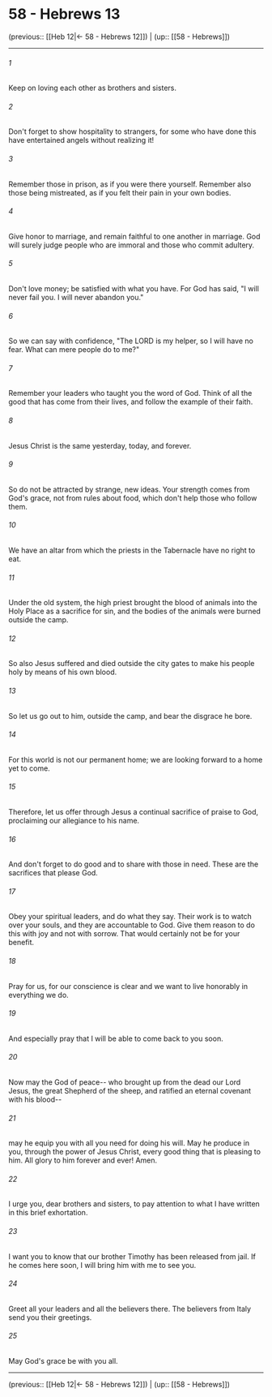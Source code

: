 # 58 - Hebrews 13

(previous:: [[Heb 12|← 58 - Hebrews 12]]) | (up:: [[58 - Hebrews]])

***


###### 1 
Keep on loving each other as brothers and sisters. 

###### 2 
Don't forget to show hospitality to strangers, for some who have done this have entertained angels without realizing it! 

###### 3 
Remember those in prison, as if you were there yourself. Remember also those being mistreated, as if you felt their pain in your own bodies. 

###### 4 
Give honor to marriage, and remain faithful to one another in marriage. God will surely judge people who are immoral and those who commit adultery. 

###### 5 
Don't love money; be satisfied with what you have. For God has said, "I will never fail you. I will never abandon you." 

###### 6 
So we can say with confidence, "The LORD is my helper, so I will have no fear. What can mere people do to me?" 

###### 7 
Remember your leaders who taught you the word of God. Think of all the good that has come from their lives, and follow the example of their faith. 

###### 8 
Jesus Christ is the same yesterday, today, and forever. 

###### 9 
So do not be attracted by strange, new ideas. Your strength comes from God's grace, not from rules about food, which don't help those who follow them. 

###### 10 
We have an altar from which the priests in the Tabernacle have no right to eat. 

###### 11 
Under the old system, the high priest brought the blood of animals into the Holy Place as a sacrifice for sin, and the bodies of the animals were burned outside the camp. 

###### 12 
So also Jesus suffered and died outside the city gates to make his people holy by means of his own blood. 

###### 13 
So let us go out to him, outside the camp, and bear the disgrace he bore. 

###### 14 
For this world is not our permanent home; we are looking forward to a home yet to come. 

###### 15 
Therefore, let us offer through Jesus a continual sacrifice of praise to God, proclaiming our allegiance to his name. 

###### 16 
And don't forget to do good and to share with those in need. These are the sacrifices that please God. 

###### 17 
Obey your spiritual leaders, and do what they say. Their work is to watch over your souls, and they are accountable to God. Give them reason to do this with joy and not with sorrow. That would certainly not be for your benefit. 

###### 18 
Pray for us, for our conscience is clear and we want to live honorably in everything we do. 

###### 19 
And especially pray that I will be able to come back to you soon. 

###### 20 
Now may the God of peace-- who brought up from the dead our Lord Jesus, the great Shepherd of the sheep, and ratified an eternal covenant with his blood-- 

###### 21 
may he equip you with all you need for doing his will. May he produce in you, through the power of Jesus Christ, every good thing that is pleasing to him. All glory to him forever and ever! Amen. 

###### 22 
I urge you, dear brothers and sisters, to pay attention to what I have written in this brief exhortation. 

###### 23 
I want you to know that our brother Timothy has been released from jail. If he comes here soon, I will bring him with me to see you. 

###### 24 
Greet all your leaders and all the believers there. The believers from Italy send you their greetings. 

###### 25 
May God's grace be with you all.

***

(previous:: [[Heb 12|← 58 - Hebrews 12]]) | (up:: [[58 - Hebrews]])
